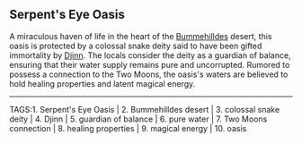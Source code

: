 ## Serpent's Eye Oasis

A miraculous haven of life in the heart of the [Bummehilldes](../Places/Bummehilldes.md) desert, this oasis is protected by a colossal snake deity said to have been gifted immortality by [Djinn](../People/Djinn.md). The locals consider the deity as a guardian of balance, ensuring that their water supply remains pure and uncorrupted. Rumored to possess a connection to the Two Moons, the oasis's waters are believed to hold healing properties and latent magical energy.


---

TAGS:1. Serpent's Eye Oasis | 2. Bummehilldes desert | 3. colossal snake deity | 4. Djinn | 5. guardian of balance | 6. pure water | 7. Two Moons connection | 8. healing properties | 9. magical energy | 10. oasis
